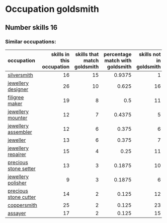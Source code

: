 # Occupation goldsmith
## Number skills 16
### Similar occupations:
| occupation                                        |   skills in this occupation |   skills that match goldsmith |   percentage match with goldsmith |   skills not in goldsmith |
|:--------------------------------------------------|----------------------------:|------------------------------:|----------------------------------:|--------------------------:|
| [silversmith](silversmith.md)                     |                          16 |                            15 |                            0.9375 |                         1 |
| [jewellery designer](jewellery_designer.md)       |                          26 |                            10 |                            0.625  |                        16 |
| [filigree maker](filigree_maker.md)               |                          19 |                             8 |                            0.5    |                        11 |
| [jewellery mounter](jewellery_mounter.md)         |                          12 |                             7 |                            0.4375 |                         5 |
| [jewellery assembler](jewellery_assembler.md)     |                          12 |                             6 |                            0.375  |                         6 |
| [jeweller](jeweller.md)                           |                          13 |                             6 |                            0.375  |                         7 |
| [jewellery repairer](jewellery_repairer.md)       |                          15 |                             4 |                            0.25   |                        11 |
| [precious stone setter](precious_stone_setter.md) |                          13 |                             3 |                            0.1875 |                        10 |
| [jewellery polisher](jewellery_polisher.md)       |                           9 |                             3 |                            0.1875 |                         6 |
| [precious stone cutter](precious_stone_cutter.md) |                          14 |                             2 |                            0.125  |                        12 |
| [coppersmith](coppersmith.md)                     |                          25 |                             2 |                            0.125  |                        23 |
| [assayer](assayer.md)                             |                          17 |                             2 |                            0.125  |                        15 |
